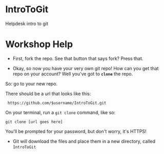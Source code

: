 # IntroToGit
Helpdesk intro to git 

# Workshop Help

- First, fork the repo. See that button that says fork? Press that.

- Okay, so now you have your very own git repo! How can you get that repo 
 on your account? Well you've got to **`clone`** the repo.

 So: go to your new repo.
 
 There should be a url that looks like this: 

     https://github.com/$username/IntroToGit.git
  
 On your terminal, run a `git clone` command, like so:

 ```
 git clone [url goes here]
 ```

 You'll be prompted for your password, but don't worry, it's HTTPS!

- Git will download the files and place them in a new directory, called 
`IntroToGit`


